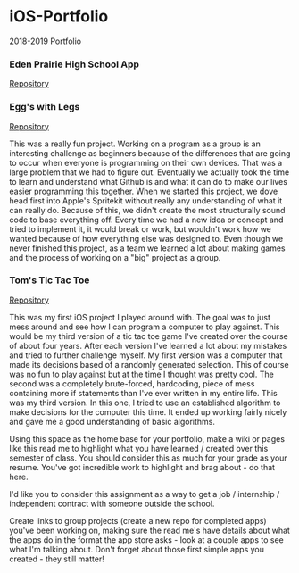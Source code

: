 # iOS-Portfolio
2018-2019 Portfolio

### Eden Prairie High School App
[Repository](https://github.com/EPCompSci/EagleNation)


### Egg's with Legs
[Repository](https://github.com/chauphana/Eggs-with-Legs/tree/master2)

This was a really fun project. Working on a program as a group is an interesting challenge as beginners because of the differences that are going to occur when everyone is programming on their own devices. That was a large problem that we had to figure out. Eventually we actually took the time to learn and understand what Github is and what it can do to make our lives easier programming this together. When we started this project, we dove head first into Apple's Spritekit without really any understanding of what it can really do. Because of this, we didn't create the most structurally sound code to base everything off. Every time we had a new idea or concept and tried to implement it, it would break or work, but wouldn't work how we wanted because of how everything else was designed to. Even though we never finished this project, as a team we learned a lot about making games and the process of working on a "big" project as a group. 



### Tom's Tic Tac Toe
[Repository](https://github.com/chauphana/Tom-s-Tic-Tac-Toe)

This was my first iOS project I played around with. The goal was to just mess around and see how I can program a computer to play against. This would be my third version of a tic tac toe game I've created over the course of about four years. After each version I've learned a lot about my mistakes and tried to further challenge myself. My first version was a computer that made its decisions based of a randomly generated selection. This of course was no fun to play against but at the time I thought was pretty cool. The second was a completely brute-forced, hardcoding, piece of mess containing more if statements than I've ever written in my entire life. This was my third version. In this one, I tried to use an established algorithm to make decisions for the computer this time. It ended up working fairly nicely and gave me a good understanding of basic algorithms.




Using this space as the home base for your portfolio, make a wiki or pages like this read me to highlight what you have learned / created over this semester of class. You should consider this as much for your grade as your resume. You've got incredible work to highlight and brag about - do that here. 

I'd like you to consider this assignment as a way to get a job / internship / independent contract with someone outside the school.

Create links to group projects (create a new repo for completed apps) you've been working on, making sure the read me's have details about what the apps do in the format the app store asks - look at a couple apps to see what I'm talking about. Don't forget about those first simple apps you created - they still matter!

